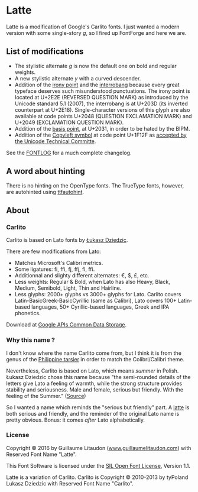 # Latte

Latte is a modification of Google's Carlito fonts. I just wanted a modern version with some single-story *g*, so I fired up FontForge and here we are.

## List of modifications

* The stylistic alternate *g* is now the default one on bold and regular weights.
* A new stylistic alternate *y* with a curved descender.
* Addition of the [irony point](https://en.wikipedia.org/wiki/Irony_punctuation) and the [interrobang](https://en.wikipedia.org/wiki/Interrobang) because every great typeface deserves such misunderstood punctuations. The irony point is located at U+2E2E (REVERSED QUESTION MARK) as introduced by the Unicode standard 5.1 (2007), the interrobang is at U+203D (its inverted counterpart at U+2E18). Single-character versions of this glyph are also available at code points U+2048 (QUESTION EXCLAMATION MARK) and U+2049 (EXCLAMATION QUESTION MARK).
* Addition of the [basis point](https://en.wikipedia.org/wiki/Basis_point), at U+2031, in order to be hated by the BIPM.
* Addition of the [Copyleft symbol](https://en.wikipedia.org/wiki/Copyleft#Symbol) at code point U+1F12F as [accepted by the Unicode Technical Committe](https://twitter.com/ken_lunde/status/730168010321760258).


See the [FONTLOG](FONTLOG.txt) for a much complete changelog.

## A word about hinting

There is no hinting on the OpenType fonts. The TrueType fonts, however, are autohinted using [ttfautohint](https://freetype.org/ttfautohint/).

## About

### Carlito

Carlito is based on Lato fonts by [Łukasz Dziedzic](http://www.lukaszdziedzic.eu/).

There are few modifications from Lato:
* Matches Microsoft's Calibri metrics.
* Some ligatures: fi, ffi, fj, ffj, fì, ffì.
* Additionnal and slighty different alternates: €, $, £, etc.
* Less weights: Regular & Bold, when Lato has also Heavy, Black, Medium, Semibold, Light, Thin and Hairline.
* Less glyphs: 2000+ glyphs vs 3000+ glyphs for Lato. Carlito covers Latin-BasicGreek-BasicCyrillic (same as Calibri), Lato covers 100+ Latin-based languages, 50+ Cyrillic-based languages, Greek and IPA phonetics.

Download at [Google APIs Common Data Storage](http://commondatastorage.googleapis.com/chromeos-localmirror/distfiles/crosextrafonts-carlito-20130920.tar.gz).

### Why this name ?

I don't know where the name Carlito come from, but I think it is from the genus of the [Philippine tarsier](https://en.wikipedia.org/wiki/Philippine_tarsier) in order to match the Colibri/Calibri theme.

Nevertheless, Carlito is based on Lato, which means *summer* in Polish. Łukasz Dziedzic chose this name because "the semi-rounded details of the letters give Lato a feeling of warmth, while the strong structure provides stability and seriousness. Male and female, seri­ous but friendly. With the feel­ing of the Sum­mer." ([Source](http://www.latofonts.com/lato-free-fonts/))

So I wanted a name which reminds the "serious but friendly" part. A [latte](https://en.wikipedia.org/wiki/Latte) is both serious and friendly, and the reminder of the original Lato name is pretty obvious. Bonus: it comes *after* Lato alphabetically.

### License

Copyright © 2016 by Guillaume Litaudon (www.guillaumelitaudon.com) with Reserved Font Name "Latte".

This Font Software is licensed under the [SIL Open Font License](http://scripts.sil.org/OFL), Version 1.1.

Latte is a variation of Carlito. Carlito is Copyright © 2010-2013 by tyPoland Lukasz Dziedzic with Reserved Font Name "Carlito". 